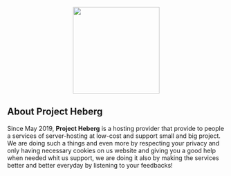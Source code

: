 <p align="center"><a target="_blank" href="https://projectheberg.com"><img height="200" src="https://github.com/ProjectHeberg/.github/assets/68664518/9812a2db-7265-44b7-8817-81f5e394e01f"></a></p>

## About Project Heberg

Since May 2019, **Project Heberg** is a hosting provider that provide to people a services of server-hosting at low-cost and support small and big project. We are doing such a things and even more by respecting your privacy and only having necessary cookies on us website and giving you a good help when needed whit us support, we are doing it also by making the services better and better everyday by listening to your feedbacks! 

<!--

**Here are some ideas to get you started:**

🙋‍♀️ A short introduction - what is your organization all about?
🌈 Contribution guidelines - how can the community get involved?
👩‍💻 Useful resources - where can the community find your docs? Is there anything else the community should know?
🍿 Fun facts - what does your team eat for breakfast?
🧙 Remember, you can do mighty things with the power of [Markdown](https://docs.github.com/github/writing-on-github/getting-started-with-writing-and-formatting-on-github/basic-writing-and-formatting-syntax)
-->

